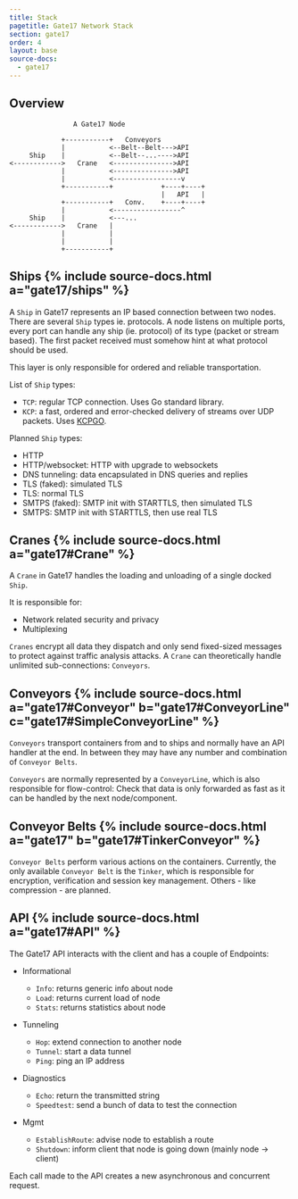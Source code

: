 ```yaml
---
title: Stack
pagetitle: Gate17 Network Stack
section: gate17
order: 4
layout: base
source-docs:
  - gate17
---
```




## Overview

```
                A Gate17 Node

             +-----------+   Conveyors
             |           <--Belt--Belt--->API
     Ship    |           <--Belt--...---->API
<------------>   Crane   <--------------->API
             |           <--------------->API
             |           <-----------------v
             +-----------+            +----+----+
                                      |   API   |
             +-----------+   Conv.    +----+----+
             |           <-----------------^
     Ship    |           <---...
<------------>   Crane   |
             |           |
             |           |
             +-----------+
```


## Ships {% include source-docs.html a="gate17/ships" %}

A `Ship` in Gate17 represents an IP based connection between two nodes. There are several `Ship` types ie. protocols. A node listens on multiple ports, every port can handle any ship (ie. protocol) of its type (packet or stream based). The first packet received must somehow hint at what protocol should be used.

This layer is only responsible for ordered and reliable transportation.

List of `Ship` types:

- `TCP`: regular TCP connection. Uses Go standard library.
- `KCP`: a fast, ordered and error-checked delivery of streams over UDP packets. Uses [KCPGO](https://github.com/xtaci/kcp-go/).

Planned `Ship` types:

- HTTP
- HTTP/websocket: HTTP with upgrade to websockets
- DNS tunneling: data encapsulated in DNS queries and replies
- TLS (faked): simulated TLS
- TLS: normal TLS
- SMTPS (faked): SMTP init with STARTTLS, then simulated TLS
- SMTPS: SMTP init with STARTTLS, then use real TLS

## Cranes {% include source-docs.html a="gate17#Crane" %}

A `Crane` in Gate17 handles the loading and unloading of a single docked `Ship`.

It is responsible for:
- Network related security and privacy
- Multiplexing

`Cranes` encrypt all data they dispatch and only send fixed-sized messages to protect against traffic analysis attacks. A `Crane` can theoretically handle unlimited sub-connections: `Conveyors`.

## Conveyors {% include source-docs.html a="gate17#Conveyor" b="gate17#ConveyorLine" c="gate17#SimpleConveyorLine" %}

`Conveyors` transport containers from and to ships and normally have an API handler at the end. In between they may have any number and combination of `Conveyor Belts`.

`Conveyors` are normally represented by a `ConveyorLine`, which is also responsible for flow-control: Check that data is only forwarded as fast as it can be handled by the next node/component.

## Conveyor Belts {% include source-docs.html a="gate17" b="gate17#TinkerConveyor" %}

`Conveyor Belts` perform various actions on the containers.
Currently, the only available `Conveyor Belt` is the `Tinker`, which is responsible for encryption, verification and session key management.
Others - like compression - are planned.

## API {% include source-docs.html a="gate17#API" %}

The Gate17 API interacts with the client and has a couple of Endpoints:

- Informational
  - `Info`: returns generic info about node
  - `Load`: returns current load of node
  - `Stats`: returns statistics about node

- Tunneling
  - `Hop`: extend connection to another node
  - `Tunnel`: start a data tunnel
  - `Ping`: ping an IP address

- Diagnostics
  - `Echo`: return the transmitted string
  - `Speedtest`: send a bunch of data to test the connection

- Mgmt
  - `EstablishRoute`: advise node to establish a route
  - `Shutdown`: inform client that node is going down (mainly node -> client)

Each call made to the API creates a new asynchronous and concurrent request.

